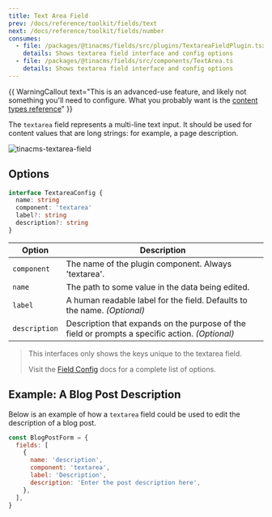 ```yaml
---
title: Text Area Field
prev: /docs/reference/toolkit/fields/text
next: /docs/reference/toolkit/fields/number
consumes:
  - file: /packages/@tinacms/fields/src/plugins/TextareaFieldPlugin.tsx
    details: Shows textarea field interface and config options
  - file: /packages/@tinacms/fields/src/components/TextArea.ts
    details: Shows textarea field interface and config options
---
```


{{ WarningCallout text="This is an advanced-use feature, and likely not something you'll need to configure. What you probably want is the [content types reference](/docs/reference/types/)" }}

The `textarea` field represents a multi-line text input. It should be used for content values that are long strings: for example, a page description.

![tinacms-textarea-field](/img/fields/textarea.png)

## Options

```typescript
interface TextareaConfig {
  name: string
  component: 'textarea'
  label?: string
  description?: string
}
```

| Option        | Description                                                                                     |
| ------------- | ----------------------------------------------------------------------------------------------- |
| `component`   | The name of the plugin component. Always 'textarea'.                                            |
| `name`        | The path to some value in the data being edited.                                                |
| `label`       | A human readable label for the field. Defaults to the name. _(Optional)_                        |
| `description` | Description that expands on the purpose of the field or prompts a specific action. _(Optional)_ |

> This interfaces only shows the keys unique to the textarea field.
>
> Visit the [Field Config](/docs/reference/toolkit/fields) docs for a complete list of options.

## Example: A Blog Post Description

Below is an example of how a `textarea` field could be used to edit the description of a blog post.

```javascript
const BlogPostForm = {
  fields: [
    {
      name: 'description',
      component: 'textarea',
      label: 'Description',
      description: 'Enter the post description here',
    },
  ],
}
```
